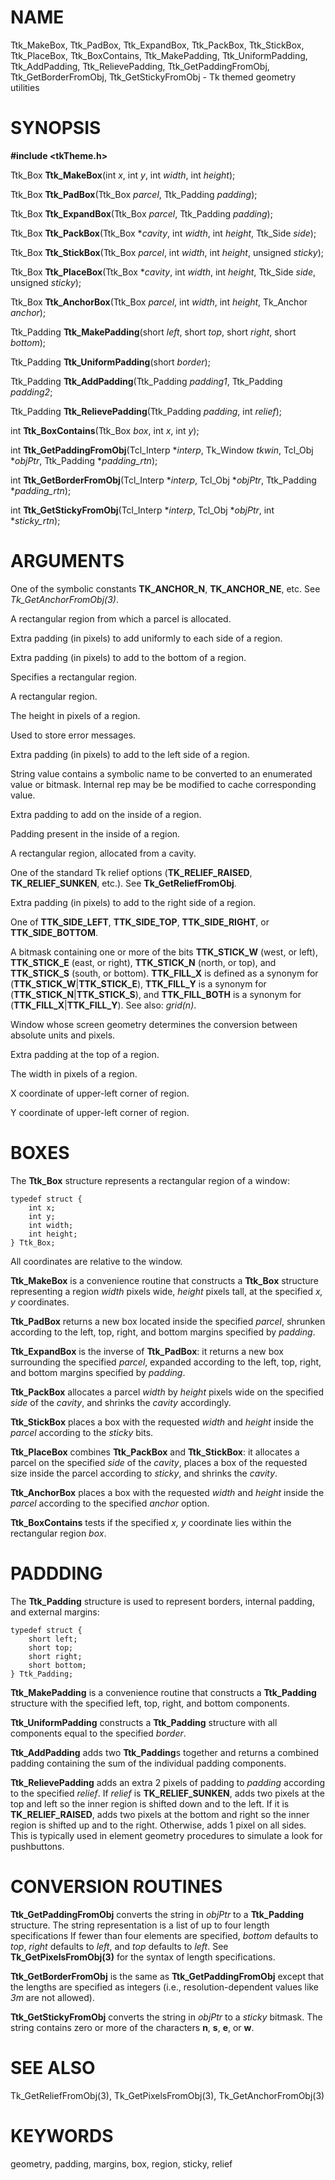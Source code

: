 # NAME

Ttk_MakeBox, Ttk_PadBox, Ttk_ExpandBox, Ttk_PackBox, Ttk_StickBox,
Ttk_PlaceBox, Ttk_BoxContains, Ttk_MakePadding, Ttk_UniformPadding,
Ttk_AddPadding, Ttk_RelievePadding, Ttk_GetPaddingFromObj,
Ttk_GetBorderFromObj, Ttk_GetStickyFromObj - Tk themed geometry
utilities

# SYNOPSIS

**#include \<tkTheme.h\>**

Ttk_Box **Ttk_MakeBox**(int *x*, int *y*, int *width*, int *height*);

Ttk_Box **Ttk_PadBox**(Ttk_Box *parcel*, Ttk_Padding *padding*);

Ttk_Box **Ttk_ExpandBox**(Ttk_Box *parcel*, Ttk_Padding *padding*);

Ttk_Box **Ttk_PackBox**(Ttk_Box \**cavity*, int *width*, int *height*,
Ttk_Side *side*);

Ttk_Box **Ttk_StickBox**(Ttk_Box *parcel*, int *width*, int *height*,
unsigned *sticky*);

Ttk_Box **Ttk_PlaceBox**(Ttk_Box \**cavity*, int *width*, int *height*,
Ttk_Side *side*, unsigned *sticky*);

Ttk_Box **Ttk_AnchorBox**(Ttk_Box *parcel*, int *width*, int *height*,
Tk_Anchor *anchor*);

Ttk_Padding **Ttk_MakePadding**(short *left*, short *top*, short
*right*, short *bottom*);

Ttk_Padding **Ttk_UniformPadding**(short *border*);

Ttk_Padding **Ttk_AddPadding**(Ttk_Padding *padding1*, Ttk_Padding
*padding2*;

Ttk_Padding **Ttk_RelievePadding**(Ttk_Padding *padding*, int *relief*);

int **Ttk_BoxContains**(Ttk_Box *box*, int *x*, int *y*);

int **Ttk_GetPaddingFromObj**(Tcl_Interp \**interp*, Tk_Window *tkwin*,
Tcl_Obj \**objPtr*, Ttk_Padding \**padding_rtn*);

int **Ttk_GetBorderFromObj**(Tcl_Interp \**interp*, Tcl_Obj \**objPtr*,
Ttk_Padding \**padding_rtn*);

int **Ttk_GetStickyFromObj**(Tcl_Interp \**interp*, Tcl_Obj \**objPtr*,
int \**sticky_rtn*);

# ARGUMENTS

One of the symbolic constants **TK_ANCHOR_N**, **TK_ANCHOR_NE**, etc.
See *Tk_GetAnchorFromObj(3)*.

A rectangular region from which a parcel is allocated.

Extra padding (in pixels) to add uniformly to each side of a region.

Extra padding (in pixels) to add to the bottom of a region.

Specifies a rectangular region.

A rectangular region.

The height in pixels of a region.

Used to store error messages.

Extra padding (in pixels) to add to the left side of a region.

String value contains a symbolic name to be converted to an enumerated
value or bitmask. Internal rep may be be modified to cache corresponding
value.

Extra padding to add on the inside of a region.

Padding present in the inside of a region.

A rectangular region, allocated from a cavity.

One of the standard Tk relief options (**TK_RELIEF_RAISED**,
**TK_RELIEF_SUNKEN**, etc.). See **Tk_GetReliefFromObj**.

Extra padding (in pixels) to add to the right side of a region.

One of **TTK_SIDE_LEFT**, **TTK_SIDE_TOP**, **TTK_SIDE_RIGHT**, or
**TTK_SIDE_BOTTOM**.

A bitmask containing one or more of the bits **TTK_STICK_W** (west, or
left), **TTK_STICK_E** (east, or right), **TTK_STICK_N** (north, or
top), and **TTK_STICK_S** (south, or bottom). **TTK_FILL_X** is defined
as a synonym for (**TTK_STICK_W**\|**TTK_STICK_E**), **TTK_FILL_Y** is a
synonym for (**TTK_STICK_N**\|**TTK_STICK_S**), and **TTK_FILL_BOTH** is
a synonym for (**TTK_FILL_X**\|**TTK_FILL_Y**). See also: *grid(n)*.

Window whose screen geometry determines the conversion between absolute
units and pixels.

Extra padding at the top of a region.

The width in pixels of a region.

X coordinate of upper-left corner of region.

Y coordinate of upper-left corner of region.

# BOXES

The **Ttk_Box** structure represents a rectangular region of a window:

    typedef struct {
        int x;
        int y;
        int width;
        int height;
    } Ttk_Box;

All coordinates are relative to the window.

**Ttk_MakeBox** is a convenience routine that constructs a **Ttk_Box**
structure representing a region *width* pixels wide, *height* pixels
tall, at the specified *x, y* coordinates.

**Ttk_PadBox** returns a new box located inside the specified *parcel*,
shrunken according to the left, top, right, and bottom margins specified
by *padding*.

**Ttk_ExpandBox** is the inverse of **Ttk_PadBox**: it returns a new box
surrounding the specified *parcel*, expanded according to the left, top,
right, and bottom margins specified by *padding*.

**Ttk_PackBox** allocates a parcel *width* by *height* pixels wide on
the specified *side* of the *cavity*, and shrinks the *cavity*
accordingly.

**Ttk_StickBox** places a box with the requested *width* and *height*
inside the *parcel* according to the *sticky* bits.

**Ttk_PlaceBox** combines **Ttk_PackBox** and **Ttk_StickBox**: it
allocates a parcel on the specified *side* of the *cavity*, places a box
of the requested size inside the parcel according to *sticky*, and
shrinks the *cavity*.

**Ttk_AnchorBox** places a box with the requested *width* and *height*
inside the *parcel* according to the specified *anchor* option.

**Ttk_BoxContains** tests if the specified *x, y* coordinate lies within
the rectangular region *box*.

# PADDDING

The **Ttk_Padding** structure is used to represent borders, internal
padding, and external margins:

    typedef struct {
        short left;
        short top;
        short right;
        short bottom;
    } Ttk_Padding;

**Ttk_MakePadding** is a convenience routine that constructs a
**Ttk_Padding** structure with the specified left, top, right, and
bottom components.

**Ttk_UniformPadding** constructs a **Ttk_Padding** structure with all
components equal to the specified *border*.

**Ttk_AddPadding** adds two **Ttk_Padding**s together and returns a
combined padding containing the sum of the individual padding
components.

**Ttk_RelievePadding** adds an extra 2 pixels of padding to *padding*
according to the specified *relief*. If *relief* is
**TK_RELIEF_SUNKEN**, adds two pixels at the top and left so the inner
region is shifted down and to the left. If it is **TK_RELIEF_RAISED**,
adds two pixels at the bottom and right so the inner region is shifted
up and to the right. Otherwise, adds 1 pixel on all sides. This is
typically used in element geometry procedures to simulate a look for
pushbuttons.

# CONVERSION ROUTINES

**Ttk_GetPaddingFromObj** converts the string in *objPtr* to a
**Ttk_Padding** structure. The string representation is a list of up to
four length specifications If fewer than four elements are specified,
*bottom* defaults to *top*, *right* defaults to *left*, and *top*
defaults to *left*. See **Tk_GetPixelsFromObj(3)** for the syntax of
length specifications.

**Ttk_GetBorderFromObj** is the same as **Ttk_GetPaddingFromObj** except
that the lengths are specified as integers (i.e., resolution-dependent
values like *3m* are not allowed).

**Ttk_GetStickyFromObj** converts the string in *objPtr* to a *sticky*
bitmask. The string contains zero or more of the characters **n**,
**s**, **e**, or **w**.

# SEE ALSO

Tk_GetReliefFromObj(3), Tk_GetPixelsFromObj(3), Tk_GetAnchorFromObj(3)

# KEYWORDS

geometry, padding, margins, box, region, sticky, relief
